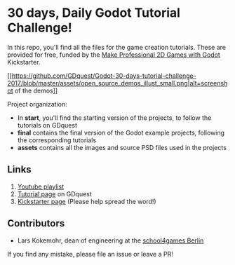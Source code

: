 # 30 days, Daily Godot Tutorial Challenge!

In this repo, you'll find all the files for the game creation tutorials. These are provided for free, funded by the [Make Professional 2D Games with Godot](https://www.kickstarter.com/projects/gdquest/make-professional-2d-games-godot-engine-online-cou) Kickstarter.

[[https://github.com/GDquest/Godot-30-days-tutorial-challenge-2017/blob/master/assets/open_source_demos_illust_small.png|alt=screenshot of the demos]]

Project organization:

- In **start**, you'll find the starting version of the projects, to follow the tutorials on GDquest
- **final** contains the final version of the Godot example projects, following the corresponding tutorials
- **assets** contains all the images and source PSD files used in the projects

## Links

1. [Youtube playlist](https://www.youtube.com/playlist?list=PLhqJJNjsQ7KEr_YlibZ3SBuzfw9xwGduK)
2. [Tutorial page](http://gdquest.com/tutorial/game-design/godot/30-days-free-game-creation-tutorial/) on GDquest
3. [Kickstarter page](https://www.kickstarter.com/projects/gdquest/make-professional-2d-games-godot-engine-online-cou) (Please help spread the word!)

## Contributors

- Lars Kokemohr, dean of engineering at the [school4games Berlin](http://school4games.net/)

If you find any mistake, please file an issue or leave a PR!